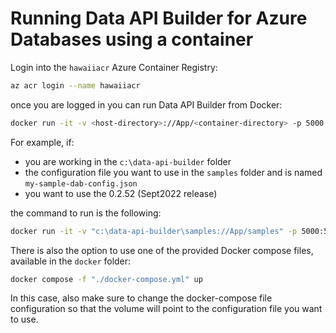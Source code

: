 # Running Data API Builder for Azure Databases using a container

Login into the `hawaiiacr` Azure Container Registry:

```bash
az acr login --name hawaiiacr
```

once you are logged in you can run Data API Builder from Docker:

```sh
docker run -it -v <host-directory>://App/<container-directory> -p 5000:5000 hawaiiacr.azurecr.io/dab:<tag> --ConfigFileName <configuration-file>
```

For example, if:

- you are working in the `c:\data-api-builder` folder
- the configuration file you want to use in the `samples` folder and is named `my-sample-dab-config.json`
- you want to use the 0.2.52 (Sept2022 release)

the command to run is the following:

```bash
docker run -it -v "c:\data-api-builder\samples://App/samples" -p 5000:5000 hawaiiacr.azurecr.io/dab:0.2.52 --ConfigFileName ./samples/my-sample-dab-config.json
```

There is also the option to use one of the provided Docker compose files, available in the `docker` folder:

```bash
docker compose -f "./docker-compose.yml" up
```

In this case, also make sure to change the docker-compose file configuration so that the volume will point to the configuration file you want to use.
